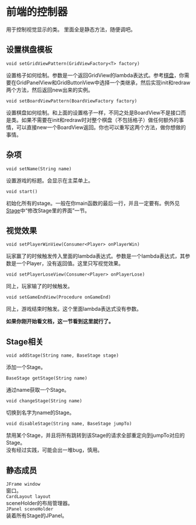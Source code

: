 # 前端的控制器

用于控制视觉显示的类。
里面全是静态方法，随便调吧。

## 设置棋盘模板

`void setGridViewPattern(GridViewFactory<T> factory)`

设置格子如何绘制。参数是一个返回GridView的lambda表达式。参考[棋盘](Board.md)，你需要在GridPanelView和GridButtonView中选择一个类继承，然后实现init和redraw两个方法，然后返回new出来的实例。

`void setBoardViewPattern(BoardViewFactory factory)`

设置棋盘如何绘制。和上面的设置格子一样，不同之处是BoardView不是接口而是类。如果不需要在init和redraw时对整个棋盘（不包括格子）做任何额外的事情，可以直接new一个BoardView返回。你也可以重写这两个方法，做你想做的事情。

## 杂项

`void setName(String name)`

设置游戏的标题。会显示在主菜单上。

`void start()`

初始化所有的stage。一般在你main函数的最后一行，并且一定要有。例外见[Stage](Stage.md)中“修改Stage里的界面”一节。

## 视觉效果

`void setPlayerWinView(Consumer<Player> onPlayerWin)`  

玩家赢了的时候触发传入里面的lambda表达式。参数是一个lambda表达式，其参数是一个Player，没有返回值。这里只写视觉效果。

`void setPlayerLoseView(Consumer<Player> onPlayerLose)`

同上，玩家输了的时候触发。

`void setGameEndView(Procedure onGameEnd)`

同上，游戏结束时触发。这个里面lambda表达式没有参数。

**如果你刚开始看文档，这一节看到这里就行了。**

## Stage相关

`void addStage(String name, BaseStage stage)`

添加一个Stage。

`BaseStage getStage(String name)`

通过name获取一个Stage。

`void changeStage(String name)`

切换到名字为name的Stage。

`void disableStage(String name, BaseStage jumpTo)`

禁用某个Stage，并且将所有跳转到该Stage的请求全部重定向到jumpTo对应的Stage。  
没有经过实践，可能会出一堆bug，慎用。

## 静态成员

`JFrame window`  
窗口。  
`CardLayout layout`  
sceneHolder的布局管理器。  
`JPanel sceneHolder`  
装着所有Stage的JPanel。